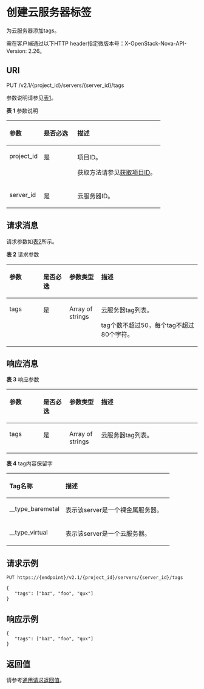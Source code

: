 # 创建云服务器标签<a name="ZH-CN_TOPIC_0065820823"></a>

为云服务器添加tags。

需在客户端通过以下HTTP header指定微版本号：X-OpenStack-Nova-API-Version: 2.26。

## URI<a name="zh-cn_topic_0057972838_section58912114"></a>

PUT /v2.1/\{project\_id\}/servers/\{server\_id\}/tags

参数说明请参见[表1](#zh-cn_topic_0057972838_table32475667)。

**表 1**  参数说明

<a name="zh-cn_topic_0057972838_table32475667"></a>
<table><thead align="left"><tr id="zh-cn_topic_0057972838_row44937496"><th class="cellrowborder" valign="top" width="22.24%" id="mcps1.2.4.1.1"><p id="p5187119"><a name="p5187119"></a><a name="p5187119"></a>参数</p>
</th>
<th class="cellrowborder" valign="top" width="21.87%" id="mcps1.2.4.1.2"><p id="p17503500"><a name="p17503500"></a><a name="p17503500"></a>是否必选</p>
</th>
<th class="cellrowborder" valign="top" width="55.88999999999999%" id="mcps1.2.4.1.3"><p id="p8497414"><a name="p8497414"></a><a name="p8497414"></a>描述</p>
</th>
</tr>
</thead>
<tbody><tr id="zh-cn_topic_0057972838_row1664874"><td class="cellrowborder" valign="top" width="22.24%" headers="mcps1.2.4.1.1 "><p id="zh-cn_topic_0057972838_p637140"><a name="zh-cn_topic_0057972838_p637140"></a><a name="zh-cn_topic_0057972838_p637140"></a>project_id</p>
</td>
<td class="cellrowborder" valign="top" width="21.87%" headers="mcps1.2.4.1.2 "><p id="zh-cn_topic_0057972838_p51608407"><a name="zh-cn_topic_0057972838_p51608407"></a><a name="zh-cn_topic_0057972838_p51608407"></a>是</p>
</td>
<td class="cellrowborder" valign="top" width="55.88999999999999%" headers="mcps1.2.4.1.3 "><p id="p37593705"><a name="p37593705"></a><a name="p37593705"></a>项目ID。</p>
<p id="p1180512217438"><a name="p1180512217438"></a><a name="p1180512217438"></a>获取方法请参见<a href="获取项目ID.md">获取项目ID</a>。</p>
</td>
</tr>
<tr id="zh-cn_topic_0057972838_row41565035"><td class="cellrowborder" valign="top" width="22.24%" headers="mcps1.2.4.1.1 "><p id="zh-cn_topic_0057972838_p11324657"><a name="zh-cn_topic_0057972838_p11324657"></a><a name="zh-cn_topic_0057972838_p11324657"></a>server_id</p>
</td>
<td class="cellrowborder" valign="top" width="21.87%" headers="mcps1.2.4.1.2 "><p id="zh-cn_topic_0057972838_p44882061"><a name="zh-cn_topic_0057972838_p44882061"></a><a name="zh-cn_topic_0057972838_p44882061"></a>是</p>
</td>
<td class="cellrowborder" valign="top" width="55.88999999999999%" headers="mcps1.2.4.1.3 "><p id="zh-cn_topic_0057972838_p11568292"><a name="zh-cn_topic_0057972838_p11568292"></a><a name="zh-cn_topic_0057972838_p11568292"></a>云服务器ID。</p>
</td>
</tr>
</tbody>
</table>

## 请求消息<a name="zh-cn_topic_0057972838_section60446980"></a>

请求参数如[表2](#zh-cn_topic_0057972838_table28387752)所示。

**表 2**  请求参数

<a name="zh-cn_topic_0057972838_table28387752"></a>
<table><thead align="left"><tr id="zh-cn_topic_0057972838_row66802302"><th class="cellrowborder" valign="top" width="17.73%" id="mcps1.2.5.1.1"><p id="zh-cn_topic_0057972838_p42277343"><a name="zh-cn_topic_0057972838_p42277343"></a><a name="zh-cn_topic_0057972838_p42277343"></a>参数</p>
</th>
<th class="cellrowborder" valign="top" width="13.61%" id="mcps1.2.5.1.2"><p id="p1045515223348"><a name="p1045515223348"></a><a name="p1045515223348"></a>是否必选</p>
</th>
<th class="cellrowborder" valign="top" width="16.64%" id="mcps1.2.5.1.3"><p id="zh-cn_topic_0057972838_p1912753"><a name="zh-cn_topic_0057972838_p1912753"></a><a name="zh-cn_topic_0057972838_p1912753"></a>参数类型</p>
</th>
<th class="cellrowborder" valign="top" width="52.019999999999996%" id="mcps1.2.5.1.4"><p id="zh-cn_topic_0057972838_p217030"><a name="zh-cn_topic_0057972838_p217030"></a><a name="zh-cn_topic_0057972838_p217030"></a>描述</p>
</th>
</tr>
</thead>
<tbody><tr id="zh-cn_topic_0057972838_row17579482"><td class="cellrowborder" valign="top" width="17.73%" headers="mcps1.2.5.1.1 "><p id="zh-cn_topic_0057972838_p14651901"><a name="zh-cn_topic_0057972838_p14651901"></a><a name="zh-cn_topic_0057972838_p14651901"></a>tags</p>
</td>
<td class="cellrowborder" valign="top" width="13.61%" headers="mcps1.2.5.1.2 "><p id="p54556226341"><a name="p54556226341"></a><a name="p54556226341"></a>是</p>
</td>
<td class="cellrowborder" valign="top" width="16.64%" headers="mcps1.2.5.1.3 "><p id="p136741937121318"><a name="p136741937121318"></a><a name="p136741937121318"></a>Array of strings</p>
</td>
<td class="cellrowborder" valign="top" width="52.019999999999996%" headers="mcps1.2.5.1.4 "><p id="zh-cn_topic_0057972838_p47045852"><a name="zh-cn_topic_0057972838_p47045852"></a><a name="zh-cn_topic_0057972838_p47045852"></a>云服务器tag列表。</p>
<p id="p61431611133610"><a name="p61431611133610"></a><a name="p61431611133610"></a>tag个数不超过50，每个tag不超过80个字符。</p>
</td>
</tr>
</tbody>
</table>

## 响应消息<a name="section10456114218587"></a>

**表 3**  响应参数

<a name="table1481741123815"></a>
<table><thead align="left"><tr id="row1818614389"><th class="cellrowborder" valign="top" width="17.73%" id="mcps1.2.5.1.1"><p id="p281816120382"><a name="p281816120382"></a><a name="p281816120382"></a>参数</p>
</th>
<th class="cellrowborder" valign="top" width="13.61%" id="mcps1.2.5.1.2"><p id="p108181610386"><a name="p108181610386"></a><a name="p108181610386"></a>是否必选</p>
</th>
<th class="cellrowborder" valign="top" width="16.64%" id="mcps1.2.5.1.3"><p id="p4818161113816"><a name="p4818161113816"></a><a name="p4818161113816"></a>参数类型</p>
</th>
<th class="cellrowborder" valign="top" width="52.019999999999996%" id="mcps1.2.5.1.4"><p id="p1281812119386"><a name="p1281812119386"></a><a name="p1281812119386"></a>描述</p>
</th>
</tr>
</thead>
<tbody><tr id="row08181516386"><td class="cellrowborder" valign="top" width="17.73%" headers="mcps1.2.5.1.1 "><p id="p181818163815"><a name="p181818163815"></a><a name="p181818163815"></a>tags</p>
</td>
<td class="cellrowborder" valign="top" width="13.61%" headers="mcps1.2.5.1.2 "><p id="p1818171133818"><a name="p1818171133818"></a><a name="p1818171133818"></a>是</p>
</td>
<td class="cellrowborder" valign="top" width="16.64%" headers="mcps1.2.5.1.3 "><p id="p28181710388"><a name="p28181710388"></a><a name="p28181710388"></a>Array of strings</p>
</td>
<td class="cellrowborder" valign="top" width="52.019999999999996%" headers="mcps1.2.5.1.4 "><p id="p198186118384"><a name="p198186118384"></a><a name="p198186118384"></a>云服务器tag列表。</p>
</td>
</tr>
</tbody>
</table>

**表 4**  tag内容保留字

<a name="table5668174110389"></a>
<table><thead align="left"><tr id="row96682418384"><th class="cellrowborder" valign="top" width="34.339999999999996%" id="mcps1.2.3.1.1"><p id="p13668541113820"><a name="p13668541113820"></a><a name="p13668541113820"></a>Tag名称</p>
</th>
<th class="cellrowborder" valign="top" width="65.66%" id="mcps1.2.3.1.2"><p id="p966844143815"><a name="p966844143815"></a><a name="p966844143815"></a>描述</p>
</th>
</tr>
</thead>
<tbody><tr id="row66689417387"><td class="cellrowborder" valign="top" width="34.339999999999996%" headers="mcps1.2.3.1.1 "><p id="p26695418384"><a name="p26695418384"></a><a name="p26695418384"></a>__type_baremetal</p>
</td>
<td class="cellrowborder" valign="top" width="65.66%" headers="mcps1.2.3.1.2 "><p id="p1566917415389"><a name="p1566917415389"></a><a name="p1566917415389"></a>表示该server是一个裸金属服务器。</p>
</td>
</tr>
<tr id="row7669541123815"><td class="cellrowborder" valign="top" width="34.339999999999996%" headers="mcps1.2.3.1.1 "><p id="p466910416389"><a name="p466910416389"></a><a name="p466910416389"></a>__type_virtual</p>
</td>
<td class="cellrowborder" valign="top" width="65.66%" headers="mcps1.2.3.1.2 "><p id="p7669114113387"><a name="p7669114113387"></a><a name="p7669114113387"></a>表示该server是一个云服务器。</p>
</td>
</tr>
</tbody>
</table>

## 请求示例<a name="section114961544142619"></a>

```
PUT https://{endpoint}/v2.1/{project_id}/servers/{server_id}/tags
```

```
{ 
   "tags": ["baz", "foo", "qux"]
}
```

## 响应示例<a name="section1356113511582"></a>

```
{ 
   "tags": ["baz", "foo", "qux"]
}
```

## 返回值<a name="zh-cn_topic_0057972838_zh-cn_topic_0020212692_section22960139"></a>

请参考[通用请求返回值](通用请求返回值.md)。

